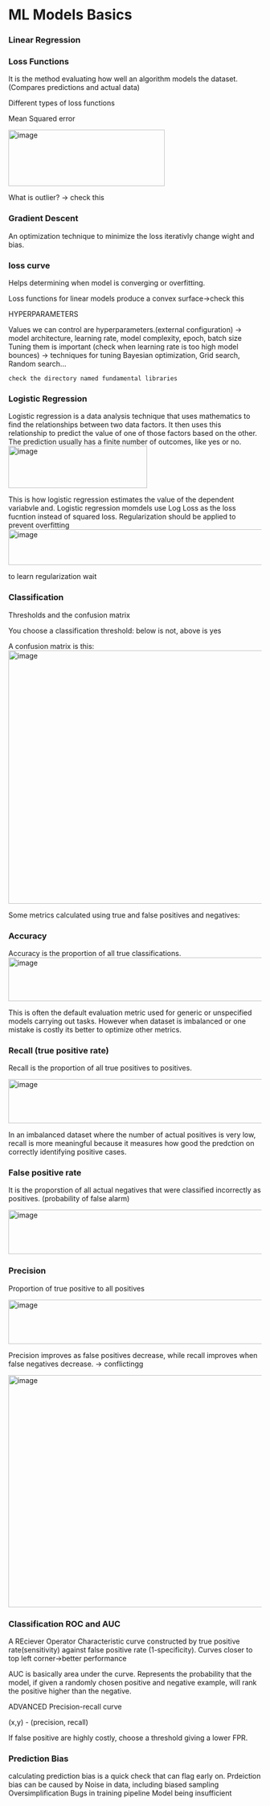 # ML Models Basics
### Linear Regression
### Loss Functions
It is the method evaluating how well an algorithm models the dataset. (Compares predictions and actual data)

Different types of loss functions

Mean Squared error

<img width="311" height="112" alt="image" src="https://github.com/user-attachments/assets/733c42d5-ddf9-4211-a463-617d0a2c401a" />

What is outlier? -> check this

### Gradient Descent

An optimization technique to minimize the loss iterativly change wight and bias. 

### loss curve
Helps determining when model is converging or overfitting. 

Loss functions for linear models produce a convex surface->check this

HYPERPARAMETERS

Values we can control are hyperparameters.(external configuration) -> model architecture, learning rate, model complexity, epoch, batch size
Tuning them is important (check when learning rate is too high model bounces) -> techniques for tuning Bayesian optimization, Grid search, Random search...
````
check the directory named fundamental libraries
````


### Logistic Regression

Logistic regression is a data analysis technique that uses mathematics to find the relationships between two data factors. It then uses this relationship to predict the value of one of those factors based on the other. The prediction usually has a finite number of outcomes, like yes or no.
<img width="276" height="84" alt="image" src="https://github.com/user-attachments/assets/cc92186b-36ac-422c-a87c-d9aea103c609" />

This is how logistic regression estimates the value of the dependent variabvle and.
Logistic regression momdels use Log Loss as the loss fucntion instead of squared loss. Regularization should be applied to prevent overfitting
<img width="564" height="71" alt="image" src="https://github.com/user-attachments/assets/5b39ebab-115d-4a2f-b9f4-6873a321a8d9" />

to learn regularization wait 


### Classification

Thresholds and the confusion matrix

You choose a classification threshold: below is not, above is yes

A confusion matrix is this:
<img width="687" height="504" alt="image" src="https://github.com/user-attachments/assets/33c45944-dc08-4982-8ceb-79d97ea880ac" />

Some metrics calculated using true and false positives and negatives:

### Accuracy
Accuracy is the proportion of all true classifications.
<img width="653" height="87" alt="image" src="https://github.com/user-attachments/assets/d09c8e00-3f65-4811-ac04-ae43e62785e1" />

This is often the default evaluation metric used for generic or unspecified models carrying out tasks. 
However when dataset  is imbalanced or one mistake is costly its better to optimize other metrics.

### Recall (true positive rate)
Recall is the proportion of all true positives to positives.

<img width="728" height="88" alt="image" src="https://github.com/user-attachments/assets/eac486f7-b486-41b1-b0a2-48acecea03b1" />

In an imbalanced dataset where the number of actual positives is very low, recall is more meaningful because it measures how good the predction on correctly identifying positive cases. 


### False positive rate
It is the proporstion of all actual negatives that were classified incorrectly as positives. (probability of false alarm)

<img width="728" height="88" alt="image" src="https://github.com/user-attachments/assets/904bbed3-7bad-447e-90ec-aaa2d7b67572" />

### Precision

Proportion of true positive to all positives

<img width="728" height="88" alt="image" src="https://github.com/user-attachments/assets/6a6c39c4-7e2b-4a63-8e44-6e94d1777654" />

Precision improves as false positives decrease, while recall improves when false negatives decrease. -> conflictingg

<img width="762" height="462" alt="image" src="https://github.com/user-attachments/assets/77330652-60f4-48e9-8a44-44bab7d46b3a" />



### Classification ROC and AUC

A REciever Operator Characteristic curve constructed by true positive rate(sensitivity) against false positive rate (1-specificity). Curves closer to top left corner->better performance

AUC is basically area under the curve. Represents the probability that the model, if given a randomly chosen positive and negative example, will rank the positive higher than the negative.

ADVANCED
Precision-recall curve

(x,y) - (precision, recall)


If false positive are highly costly, choose a threshold giving a lower FPR.

### Prediction Bias

calculating prediction bias is a quick check that can flag early on.
Prdeiction bias can be caused by 
  Noise in data, including biased sampling
  Oversimplification
  Bugs in training pipeline
  Model being insufficient






































